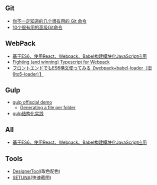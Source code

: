 ## Git
- [你不一定知道的几个很有用的 Git 命令](http://www.java123.net/v/885177.html)
- [10个很有用的高级Git命令](http://developer.51cto.com/art/201308/408029.htm)

## WebPack
- [基于ES6，使用React、Webpack、Babel构建模块化JavaScript应用](http://www.csdn.net/article/2015-05-24/2824757-building-modular-javascript-applications-in-es6-with-react-webpack-and-babel?reload=1)
- [Fighting (and winning) Typescript for Webpack](https://medium.com/@bestander_nz/fighting-typescript-for-webpack-c5127b55ec86)
- [フロントエンドでもES6構文使ってみる【webpack+babel-loader（旧6to5-loader）】](http://yutapon.hatenablog.com/entry/2015/02/09/090000)

## Gulp
- [gulp offiscial demo](https://github.com/gulpjs/gulp/tree/master/docs/recipes)
    - [Generating a file per folder](https://github.com/gulpjs/gulp/blob/master/docs/recipes/running-task-steps-per-folder.md)
- [gulp结构化实践](http://mp.weixin.qq.com/s?__biz=MzAxMTU0NTc4Nw==&mid=226868706&idx=1&sn=c99929ab743cab81cc40dc3f9af081fc#rd)

## All
- [基于ES6，使用React、Webpack、Babel构建模块化JavaScript应用](http://www.csdn.net/article/2015-05-24/2824757-building-modular-javascript-applications-in-es6-with-react-webpack-and-babel)


## Tools
- [DesignerTool](http://www.symenty.com/designerTool)(取色配色)
- [SETUNA](http://www.symenty.com/designerTool)(快速截图)